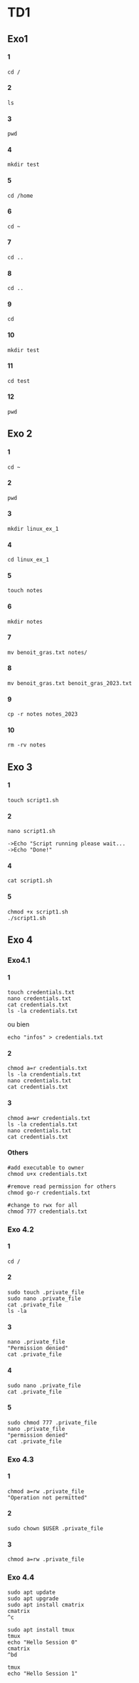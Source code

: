 # TD1

## Exo1

#### 1
``` 
cd /
``` 
#### 2
``` 
ls
``` 
#### 3
``` 
pwd
```
#### 4
``` 
mkdir test
``` 
#### 5
``` 
cd /home
``` 
#### 6
``` 
cd ~
``` 
#### 7
``` 
cd ..
``` 
#### 8
``` 
cd ..
``` 
#### 9
``` 
cd
``` 
#### 10
``` 
mkdir test
``` 
#### 11
``` 
cd test
``` 
#### 12
``` 
pwd
``` 

## Exo 2

#### 1
```
cd ~
```
#### 2
```
pwd
```
#### 3
```
mkdir linux_ex_1
```
#### 4
```
cd linux_ex_1
```
#### 5
```
touch notes
```
#### 6
```
mkdir notes
```
#### 7
```
mv benoit_gras.txt notes/
```
#### 8
```
mv benoit_gras.txt benoit_gras_2023.txt
```
#### 9
```
cp -r notes notes_2023
```
#### 10
```
rm -rv notes
```

## Exo 3

#### 1
```
touch script1.sh
```
#### 2
```
nano script1.sh 

->Echo "Script running please wait...
->Echo "Done!"
```
#### 4
```
cat script1.sh
```
#### 5
```
chmod +x script1.sh
./script1.sh
```
## Exo 4
### Exo4.1
#### 1
```
touch credentials.txt
nano credentials.txt
cat credentials.txt
ls -la credentials.txt
```
ou bien
```
echo "infos" > credentials.txt
```
#### 2
```
chmod a=r credentials.txt
ls -la crendentials.txt
nano credentials.txt
cat credentials.txt
```
#### 3
```
chmod a=wr credentials.txt
ls -la credentials.txt
nano credentials.txt
cat credentials.txt
```
#### Others
```
#add executable to owner
chmod u+x credentials.txt

#remove read permission for others
chmod go-r credentials.txt

#change to rwx for all
chmod 777 credentials.txt
```

### Exo 4.2
#### 1
```
cd /
```
#### 2
```
sudo touch .private_file
sudo nano .private_file
cat .private_file
ls -la
```
#### 3
```
nano .private_file
"Permission denied"
cat .private_file
```
#### 4
```
sudo nano .private_file
cat .private_file
```
#### 5
```
sudo chmod 777 .private_file
nano .private_file
"permission denied"
cat .private_file
```
### Exo 4.3
#### 1
```
chmod a=rw .private_file
"Operation not permitted"
```
#### 2
```
sudo chown $USER .private_file
```
#### 3
```
chmod a=rw .private_file
```

### Exo 4.4
```
sudo apt update
sudo apt upgrade
sudo apt install cmatrix
cmatrix
^c

sudo apt install tmux
tmux
echo "Hello Session 0"
cmatrix 
^bd

tmux
echo "Hello Session 1"



```





















